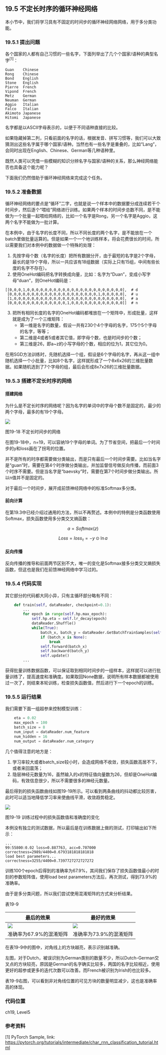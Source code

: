 <!--Copyright © Microsoft Corporation. All rights reserved.
  适用于[License](https://github.com/Microsoft/ai-edu/blob/master/LICENSE.md)版权许可-->

## 19.5 不定长时序的循环神经网络

本小节中，我们将学习具有不固定的时间步的循环神经网络网络，用于多分类功能。

### 19.5.1 提出问题

各个国家的人都有自己习惯的一些名字，下面列举出了几个个国家/语种的典型名字$^{[1]}$：

```
Guan    Chinese
Rong    Chinese
Bond    English
Stone   English
Pierre	French
Vipond	French
Metz    German
Neuman  German
Aggio   Italian
Falco   Italian
Akimoto Japanese
Hitomi	Japanese
```

名字都是以ASCII字母表示的，以便于不同语种直接的比较。

如果隐藏掉第二列，只看前面的名字的话，根据发音、拼写习惯等，我们可以大致猜测出这些名字属于哪个国家/语种。当然也有一些名字是重叠的，比如“Lang”，会同时出现在English、Chinese、German等几种语种里。

既然人类可以凭借一些模糊的知识分辨名字与国家/语种的关系，那么神经网络能否也具备这个能力呢？

下面我们仍然借助于循环神经网络来完成这个任务。

### 19.5.2 准备数据

循环神经网络的要点是“循环”二字，也就是说一个样本中的数据要分成连续若干个时间步，然后逐个“喂给”网络进行训练。如果两个样本的时间步总数不同，是不能做为一个批量一起喂给网络的，比如一个名字是Rong，另一个名字是Aggio，这两个名字不能做为一批计算。

在本例中，由于名字的长度不同，所以不同长度的两个名字，是不能放在一个batch里做批量运算的。但是如果一个一个地训练样本，将会花费很长的时间，所以需要我们对本例中的数据做一个特殊的处理：

1. 先按字母个数（名字的长度）把所有数据分开，由于最短的名字是2个字母，最长的是19个字母，所以一共应该有18组数据（实际上只有15组，中间有些长度的名字不存在）。
2. 使用OneHot编码把名字转换成向量，比如：名字为“Duan”，变成小写字母“duan”，则OneHot编码是：

```
[[0,0,0,1,0,0,0,0,0,0,0,0,0,0,0,0,0,0,0,0,0,0,0,0,0,0],  # d
 [0,0,0,0,0,0,0,0,0,0,0,0,0,0,0,0,0,0,0,0,1,0,0,0,0,0],  # u
 [1,0,0,0,0,0,0,0,0,0,0,0,0,0,0,0,0,0,0,0,0,0,0,0,0,0],  # a
 [0,0,0,0,0,0,0,0,0,0,0,0,0,1,0,0,0,0,0,0,0,0,0,0,0,0]]  # n
```

3. 把所有相同长度的名字的OneHot编码都堆放在一个矩阵中，形成批量，这样就是成为了一个三维矩阵：
   - 第一维是名字的数量，假设一共有230个4个字母的名字，175个5个字母的名字，等等；
   - 第二维是4或者5或者其它值，即字母个数，也是时间步的个数；
   - 第三维是26，即a~z的小写字母的个数，相应的位为1，其它位为0。

在用SGD方法训练时，先随机选择一个组，假设是6个字母的名字，再从这一组中随机选择一个小批量，比如8个名字，这样就形成了一个8x6x26的三维批量数据。如果随机选到了7个字母的组，最后会形成8x7x26的三维批量数据。

### 19.5.3 搭建不定长时序的网络

#### 搭建网络

为什么是不定长时序的网络呢？因为名字的单词中的字母个数不是固定的，最少的两个字母，最多的有19个字母。

<img src="https://aiedugithub4a2.blob.core.windows.net/a2-images/Images/19/name_classifier_net.png"/>

图19-18 不定长时间步的网络

在图19-18中，n=19，可以容纳19个字母的单词。为了节省空间，把最后一个时间步的y和loss画在了拐弯的位置。

并不是所有的时序都需要做分类输出，而是只有最后一个时间步需要。比如当名字是“guan”时，需要在第4个时序做分类输出，并加监督信号做反向传播，而前面3个时序不需要。但是当名字是“baevsky”时，需要在第7个时间步做分类输出。所以n值并不是固定的。

对于最后一个时间步，展开成前馈神经网络中的标准Softmax多分类。

#### 前向计算

在第19.3中已经介绍过通用的方法，所以不再赘述。本例中的特例是分类函数使用Softmax，损失函数使用多分类交叉熵函数：

$$
a = Softmax(z) \tag{1}
$$

$$
Loss = loss_{\tau} = -y \odot \ln a \tag{2}
$$

#### 反向传播

反向传播的推导和前面两节区别不大，唯一的变化是Softmax接多分类交叉熵损失函数，但这也是我们在前馈神经网络中学习过的。

### 19.5.4 代码实现

其它部分的代码都大同小异，只有主循环部分略有不同：

```Python
    def train(self, dataReader, checkpoint=0.1):
        ...
        for epoch in range(self.hp.max_epoch):
            self.hp.eta = self.lr_decay(epoch)
            dataReader.Shuffle()
            while(True):
                batch_x, batch_y = dataReader.GetBatchTrainSamples(self.hp.batch_size)
                if (batch_x is None):
                    break
                self.forward(batch_x)
                self.backward(batch_y)
                self.update()
        ...
```

获得批量训练数据函数，可以保证取到相同时间步的一组样本，这样就可以进行批量训练了，提高速度和准确度。如果取回None数据，说明所有样本数据都被使用过一次了，则结束本轮训练，检查损失函数值，然后进行下一个epoch的训练。

### 19.5.5 运行结果

我们需要下面一组超参来控制模型训练：

```Python
    eta = 0.02
    max_epoch = 100
    batch_size = 8
    num_input = dataReader.num_feature
    num_hidden = 16
    num_output = dataReader.num_category
```

几个值得注意的地方是：

1. 学习率较大或者batch_size较小时，会造成网络不收敛，损失函数高居不下，或者来回震荡；
2. 隐层神经元数量为16，虽然输入的x的特征值向量数为26，但却是OneHot编码，有效信息很少，所以不需要很多的神经元数量。

最后得到的损失函数曲线如图19-19所示。可以看到两条曲线的抖动都比较厉害，此时可以适当地降低学习率来使曲线平滑，收敛趋势稳定。

<img src="https://aiedugithub4a2.blob.core.windows.net/a2-images/Images/19/name_classifier_loss.png"/>

图19-19 训练过程中的损失函数值和准确度的变化

本例没有独立的测试数据，所以最后是在训练数据上做的测试，打印输出如下所示：

```
...
99:55800:0.02 loss=0.887763, acc=0.707000
correctness=2989/4400=0.6793181818181818
load best parameters...
correctness=3255/4400=0.7397727272727272
```

训练100个epoch后得到的准确率为67.9%，其间我们保存了损失函数值最小的时刻的参数矩阵值，使用load best parameters方法后，再次测试，得到73.9%的准确率。

由于是多分类问题，所以我们尝试使用混淆矩阵的方式来分析结果。

表19-9

|最后的效果|最好的效果|
|--|--|
|<img src="https://aiedugithub4a2.blob.core.windows.net/a2-images/Images/19/name_classifier_last_result.png"/>|<img src="https://aiedugithub4a2.blob.core.windows.net/a2-images/Images/19/name_classifier_best_result.png"/>|
|准确率为67.9%的混淆矩阵|准确率为73.9%的混淆矩阵|

在表19-9中的图中，对角线上的方块越亮，表示识别越准确。

左图，对于Dutch，被误识别为German类别的数量不少，所以Dutch-German交叉点的方块较亮，原因是German的名字确实比较多，两国的名字比较相近，使用更好的超参或更多的迭代次数可以改善。而French被识别为Irish的也比较多。

表19-9右图，可以看到非对角线位置的可见方块的数量明显减少，这也是准确率高的体现。

### 代码位置

ch19, Level5

### 参考资料

[1] PyTorch Sample, link: https://pytorch.org/tutorials/intermediate/char_rnn_classification_tutorial.html
